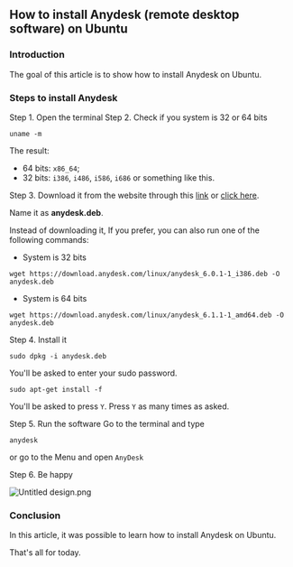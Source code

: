 ## How to install Anydesk (remote desktop software) on Ubuntu

### Introduction
The goal of this article is to show how to install Anydesk on Ubuntu.

### Steps to install Anydesk

Step 1. Open the terminal
Step 2. Check if you system is 32 or 64 bits
```
uname -m
```

The result:
- 64 bits: `x86_64`;
- 32 bits: `i386`, `i486`, `i586`, `i686` or something like this.

Step 3. Download it from the website through this  [link](https://anydesk.com/en/downloads/linux) or  [click here](https://anydesk.com/en/downloads/linux).

Name it as **anydesk.deb**.

Instead of downloading it, If you prefer, you can also run one of the following commands:
- System is 32 bits
```
wget https://download.anydesk.com/linux/anydesk_6.0.1-1_i386.deb -O anydesk.deb
```

- System is 64 bits
```
wget https://download.anydesk.com/linux/anydesk_6.1.1-1_amd64.deb -O anydesk.deb
```

Step 4. Install it
```
sudo dpkg -i anydesk.deb
```
You'll be asked to enter your sudo password.

```
sudo apt-get install -f
```
You'll be asked to press `Y`. Press `Y` as many times as asked.

Step 5. Run the software
Go to the terminal and type
```
anydesk
``` 

or go to the Menu and open `AnyDesk`

Step 6. Be happy

![Untitled design.png](https://cdn.hashnode.com/res/hashnode/image/upload/v1642088491962/i52nHG7IS.png)

### Conclusion
In this article,  it was possible to learn how to install Anydesk on Ubuntu.

That's all for today.